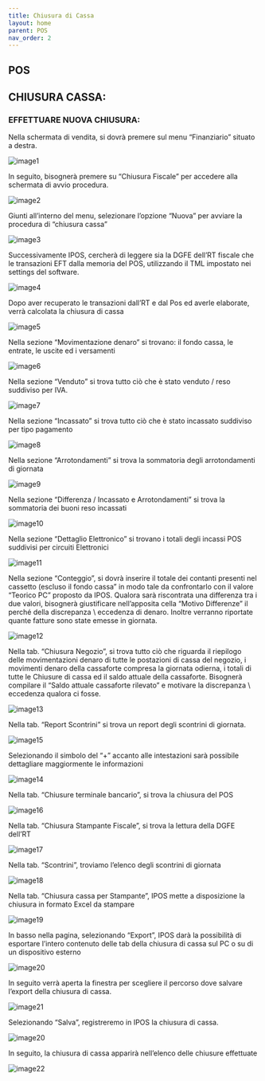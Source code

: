 ```yaml
---
title: Chiusura di Cassa
layout: home
parent: POS
nav_order: 2
---
```

## POS

## CHIUSURA CASSA:

### EFFETTUARE NUOVA CHIUSURA:

Nella schermata di vendita, si dovrà premere sul menu “Finanziario” situato a destra.

![image1](https://github.com/BBCWiki/IPos-Manuals/assets/164161230/2ec0ba98-8455-4ce0-8e12-5246619e4e72)

In seguito, bisognerà premere su “Chiusura Fiscale” per accedere alla schermata di avvio procedura.

![image2](https://github.com/BBCWiki/IPos-Manuals/assets/164161230/63064fdc-f339-42fa-a76b-07c373355465)

Giunti all’interno del menu, selezionare l’opzione “Nuova” per avviare la procedura di “chiusura cassa”

![image3](https://github.com/BBCWiki/IPos-Manuals/assets/164161230/096c8e5e-22dd-42c7-8993-b6cc036c195b)

Successivamente IPOS, cercherà di leggere sia la DGFE dell’RT fiscale che le transazioni EFT dalla memoria del POS, utilizzando il TML impostato nei settings del software.

![image4](https://github.com/BBCWiki/IPos-Manuals/assets/164161230/4351f03a-7eb2-42bf-8c5f-96e1b0490232)

Dopo aver recuperato le transazioni dall’RT e dal Pos ed averle elaborate, verrà calcolata la chiusura di cassa

![image5](https://github.com/BBCWiki/IPos-Manuals/assets/164161230/bd7aa435-9090-4493-8729-e7034d73986e)

Nella sezione “Movimentazione denaro” si trovano: il fondo cassa, le entrate, le uscite ed i versamenti

![image6](https://github.com/BBCWiki/IPos-Manuals/assets/164161230/fa547de9-2a1c-4562-850a-8bde9d1e0922)

Nella sezione “Venduto” si trova tutto ciò che è stato venduto / reso suddiviso per IVA.

![image7](https://github.com/BBCWiki/IPos-Manuals/assets/164161230/6e8357dd-9325-4946-92db-4b36051159c4)

Nella sezione “Incassato” si trova tutto ciò che è stato incassato suddiviso per tipo pagamento

![image8](https://github.com/BBCWiki/IPos-Manuals/assets/164161230/b7c5325a-5152-4d4d-997e-519602180ea9)

Nella sezione “Arrotondamenti” si trova la sommatoria degli arrotondamenti di giornata

![image9](https://github.com/BBCWiki/IPos-Manuals/assets/164161230/4f22804f-b757-4801-b9cb-91b2191598f3)

Nella sezione “Differenza / Incassato e Arrotondamenti” si trova la sommatoria dei buoni reso incassati

![image10](https://github.com/BBCWiki/IPos-Manuals/assets/164161230/d714995c-92de-45b4-ab74-3c96441956ec)

Nella sezione “Dettaglio Elettronico” si trovano i totali degli incassi POS suddivisi per circuiti Elettronici

![image11](https://github.com/BBCWiki/IPos-Manuals/assets/164161230/28d1be04-ac8a-475a-b972-a6aa03741257)

Nella sezione “Conteggio”, si dovrà inserire il totale dei contanti presenti nel cassetto (escluso il fondo cassa” in modo tale da confrontarlo con il valore “Teorico PC” proposto da IPOS. Qualora sarà riscontrata una differenza tra i due valori, bisognerà giustificare nell’apposita cella “Motivo Differenze” il perché della discrepanza \\ eccedenza di denaro. Inoltre verranno riportate quante fatture sono state emesse in giornata.

![image12](https://github.com/BBCWiki/IPos-Manuals/assets/164161230/2dccd688-6efd-45de-b3df-74ceab154159)

Nella tab. “Chiusura Negozio”, si trova tutto ciò che riguarda il riepilogo delle movimentazioni denaro di tutte le postazioni di cassa del negozio, i movimenti denaro della cassaforte compresa la giornata odierna, i totali di tutte le Chiusure di cassa ed il saldo attuale della cassaforte. Bisognerà compilare il “Saldo attuale cassaforte rilevato” e motivare la discrepanza \\ eccedenza qualora ci fosse.

![image13](https://github.com/BBCWiki/IPos-Manuals/assets/164161230/5dc0fe29-dc5e-4319-8607-a633eacc45bd)

Nella tab. “Report Scontrini” si trova un report degli scontrini di giornata. 

![image15](https://github.com/BBCWiki/IPos-Manuals/assets/164161230/99958497-8bb0-47df-bdcb-65f807f47320)

Selezionando il simbolo del “+” accanto alle intestazioni sarà possibile dettagliare maggiormente le informazioni

![image14](https://github.com/BBCWiki/IPos-Manuals/assets/164161230/0e3f8814-3503-4a3f-9601-fcc30314e027)

Nella tab. “Chiusure terminale bancario”, si trova la chiusura del POS

![image16](https://github.com/BBCWiki/IPos-Manuals/assets/164161230/fbf0031a-9930-43c4-83f9-a24c0793084d)

Nella tab. “Chiusura Stampante Fiscale”, si trova la lettura della DGFE dell’RT

![image17](https://github.com/BBCWiki/IPos-Manuals/assets/164161230/687495d0-8d50-4e7f-99c3-873615efc083)

Nella tab. “Scontrini”, troviamo l’elenco degli scontrini di giornata

![image18](https://github.com/BBCWiki/IPos-Manuals/assets/164161230/7f785add-0dc1-4235-bab6-81400f895b91)

Nella tab. “Chiusura cassa per Stampante”, IPOS mette a disposizione la chiusura in formato Excel
da stampare

![image19](https://github.com/BBCWiki/IPos-Manuals/assets/164161230/46b96d13-14d8-4cf6-ae4b-d6fce16a83d8)

In basso nella pagina, selezionando “Export”, IPOS darà la possibilità di esportare l’intero contenuto delle tab della chiusura di cassa sul PC o su di un dispositivo esterno

![image20](https://github.com/BBCWiki/IPos-Manuals/assets/164161230/20a46eb4-8188-4d94-9970-eb517420f781)

In seguito verrà aperta la finestra per scegliere il percorso dove salvare l’export della chiusura di cassa.

![image21](https://github.com/BBCWiki/IPos-Manuals/assets/164161230/6af4eb18-b466-4990-ab08-1a8a1ee24247)

Selezionando “Salva”, registreremo in IPOS la chiusura di cassa.

![image20](https://github.com/BBCWiki/IPos-Manuals/assets/164161230/948f0b93-49d6-4ea6-9080-a8714fa3432b)

In seguito, la chiusura di cassa apparirà nell’elenco delle chiusure effettuate

![image22](https://github.com/BBCWiki/IPos-Manuals/assets/164161230/0f40faf0-c15e-42a1-8e28-de84c621f6db)

